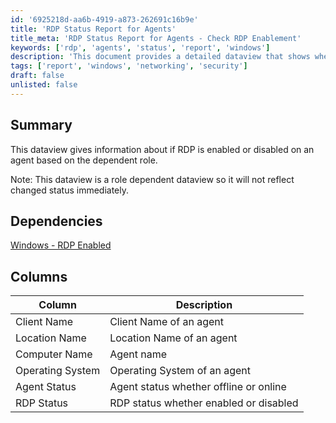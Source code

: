 ```yaml
---
id: '6925218d-aa6b-4919-a873-262691c16b9e'
title: 'RDP Status Report for Agents'
title_meta: 'RDP Status Report for Agents - Check RDP Enablement'
keywords: ['rdp', 'agents', 'status', 'report', 'windows']
description: 'This document provides a detailed dataview that shows whether RDP is enabled or disabled on agents, based on their dependent roles. It includes important information such as client name, location name, computer name, operating system, agent status, and RDP status. Note that the dataview reflects role-dependent changes and may not show immediate status updates.'
tags: ['report', 'windows', 'networking', 'security']
draft: false
unlisted: false
---
```

## Summary

This dataview gives information about if RDP is enabled or disabled on an agent based on the dependent role.

Note: This dataview is a role dependent dataview so it will not reflect changed status immediately.

## Dependencies

[Windows - RDP Enabled](https://proval.itglue.com/DOC-5078775-8061217)

## Columns

| Column              | Description                                 |
|---------------------|---------------------------------------------|
| Client Name         | Client Name of an agent                     |
| Location Name       | Location Name of an agent                   |
| Computer Name       | Agent name                                  |
| Operating System    | Operating System of an agent                |
| Agent Status        | Agent status whether offline or online      |
| RDP Status          | RDP status whether enabled or disabled      |







